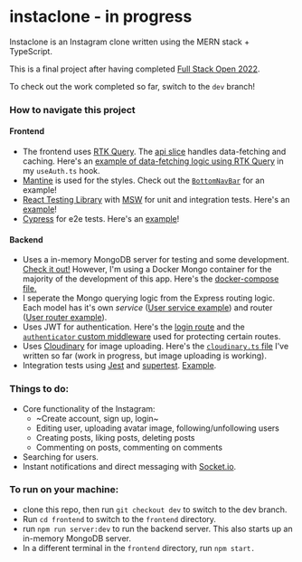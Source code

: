 # instaclone - in progress

Instaclone is an Instagram clone written using the MERN stack + TypeScript.

This is a final project after having completed [Full Stack Open 2022](https://fullstackopen.com/).

To check out the work completed so far, switch to the `dev` branch!

### How to navigate this project
#### Frontend
- The frontend uses [RTK Query](https://redux-toolkit.js.org/rtk-query/overview). The [api slice](https://github.com/lyncasterc/instaclone/blob/dev/frontend/src/app/apiSlice.ts)
handles data-fetching and caching. Here's an [example of data-fetching logic using RTK Query](https://github.com/lyncasterc/instaclone/blob/dev/frontend/src/common/hooks/useAuth.ts) in my `useAuth.ts` hook.
- [Mantine](https://mantine.dev/) is used for the styles. Check out the [`BottomNavBar`](https://github.com/lyncasterc/instaclone/tree/dev/frontend/src/common/components/BottomNavBar) for an example!
- [React Testing Library](https://testing-library.com/docs/react-testing-library/intro/) with [MSW](https://mswjs.io/) for unit and integration tests. Here's an [example](https://github.com/lyncasterc/instaclone/blob/dev/frontend/src/test/int/login.test.tsx)!
- [Cypress](https://docs.cypress.io/) for e2e tests. Here's an [example](https://github.com/lyncasterc/instaclone/blob/dev/frontend/cypress/integration/navbar.spec.ts)!

#### Backend
- Uses a in-memory MongoDB server for testing and some development. [Check it out!](https://github.com/lyncasterc/instaclone/blob/dev/backend/src/mongo/test-mongodb.ts) However, I'm using a Docker Mongo container for the majority of the development of this app. Here's the [docker-compose file.](https://github.com/lyncasterc/instaclone/blob/dev/backend/docker-compose.dev.yml)
- I seperate the Mongo querying logic from the Express routing logic. Each model has it's own _service_ ([User service example](https://github.com/lyncasterc/instaclone/blob/dev/backend/src/services/user-service.ts)) and router ([User router example](https://github.com/lyncasterc/instaclone/blob/dev/backend/src/routes/users.ts)).
- Uses JWT for authentication. Here's the [login route](https://github.com/lyncasterc/instaclone/blob/dev/backend/src/routes/login.ts) and the [`authenticator` custom middleware](https://github.com/lyncasterc/instaclone/blob/dev/backend/src/utils/middleware.ts) used for protecting certain routes.
- Uses [Cloudinary](https://cloudinary.com/documentation) for image uploading. Here's the [`cloudinary.ts` file](https://github.com/lyncasterc/instaclone/blob/dev/backend/src/utils/cloudinary.ts) I've written so far (work in progress, but image uploading is working).
- Integration tests using [Jest](https://jestjs.io/) and [supertest](https://github.com/visionmedia/supertest). [Example](https://github.com/lyncasterc/instaclone/blob/dev/backend/test/login-api.test.ts).

### Things to do:
- Core functionality of the Instagram: 
  - ~Create account, sign up, login~
  - Editing user, uploading avatar image, following/unfollowing users
  - Creating posts, liking posts, deleting posts
  - Commenting on posts, commenting on comments
- Searching for users.
- Instant notifications and direct messaging with [Socket.io](https://socket.io/get-started/).
### To run on your machine:
- clone this repo, then run `git checkout dev` to switch to the dev branch.
- Run `cd frontend` to switch to the `frontend` directory.
- run `npm run server:dev` to run the backend server. This also starts up an in-memory MongoDB server.
- In a different terminal in the `frontend` directory, run `npm start.` 



